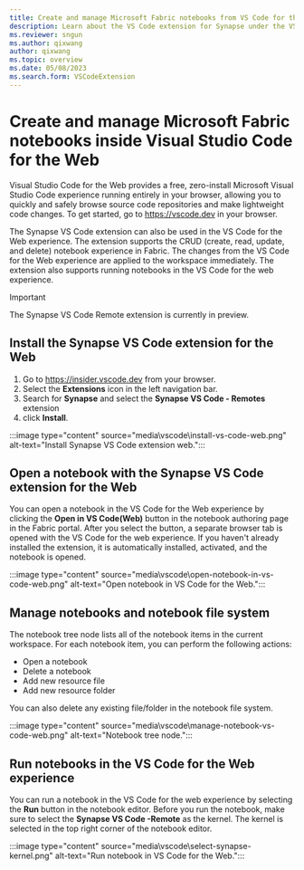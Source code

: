 ```yaml
---
title: Create and manage Microsoft Fabric notebooks from VS Code for the Web
description: Learn about the VS Code extension for Synapse under the VS Code web experience, which supports a pro-developer authoring experience.
ms.reviewer: sngun
ms.author: qixwang
author: qixwang
ms.topic: overview
ms.date: 05/08/2023
ms.search.form: VSCodeExtension
---
```


# Create and manage Microsoft Fabric notebooks inside Visual Studio Code for the Web

Visual Studio Code for the Web provides a free, zero-install Microsoft Visual Studio Code experience running entirely in your browser, allowing you to quickly and safely browse source code repositories and make lightweight code changes. To get started, go to https://vscode.dev in your browser.

The Synapse VS Code extension can also be used in the VS Code for the Web experience. The extension supports the CRUD (create, read, update, and delete) notebook experience in Fabric. The changes from the VS Code for the Web experience are applied to the workspace immediately. The extension also supports running notebooks in the VS Code for the web experience.

> [!IMPORTANT]
> The Synapse VS Code Remote extension is currently in preview.

## Install the Synapse VS Code extension for the Web

1. Go to https://insider.vscode.dev from your browser.
1. Select the **Extensions** icon in the left navigation bar.
1. Search for **Synapse** and select the **Synapse VS Code - Remotes** extension
1. click **Install**.

:::image type="content" source="media\vscode\install-vs-code-web.png" alt-text="Install Synapse VS Code extension web.":::

## Open a notebook with the Synapse VS Code extension for the Web

You can open a notebook in the VS Code for the Web experience by clicking the **Open in VS Code(Web)** button in the notebook authoring page in the Fabric portal. After you select the button, a separate browser tab is opened with the VS Code for the web experience. If you haven't already installed the extension, it is automatically installed, activated, and the notebook is opened.

:::image type="content" source="media\vscode\open-notebook-in-vs-code-web.png" alt-text="Open notebook in VS Code for the Web.":::

## Manage notebooks and notebook file system

The notebook tree node lists all of the notebook items in the current workspace. For each notebook item, you can perform the following actions:

- Open a notebook
- Delete a notebook
- Add new resource file
- Add new resource folder

You can also delete any existing file/folder in the notebook file system.

:::image type="content" source="media\vscode\manage-notebook-vs-code-web.png" alt-text="Notebook tree node.":::

## Run notebooks in the VS Code for the Web experience

You can run a notebook in the VS Code for the web experience by selecting the **Run** button in the notebook editor. Before you run the notebook, make sure to select the **Synapse VS Code -Remote** as the kernel. The kernel is selected in the top right corner of the notebook editor.

:::image type="content" source="media\vscode\select-synapse-kernel.png" alt-text="Run notebook in VS Code for the Web.":::